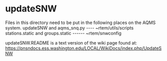# updateSNW

Files in this directory need to be put in the following places
on the AQMS system.
updateSNW and aqms_snq.py  ----  ~rtem/utils/scripts
stations.static and groups.static ------ ~rtem/snwconfig

updateSNW.README is a text version of the wiki page found at:
  https://pnsndocs.ess.washington.edu/LOCAL/WikiDocs/index.php/UpdateSNW
